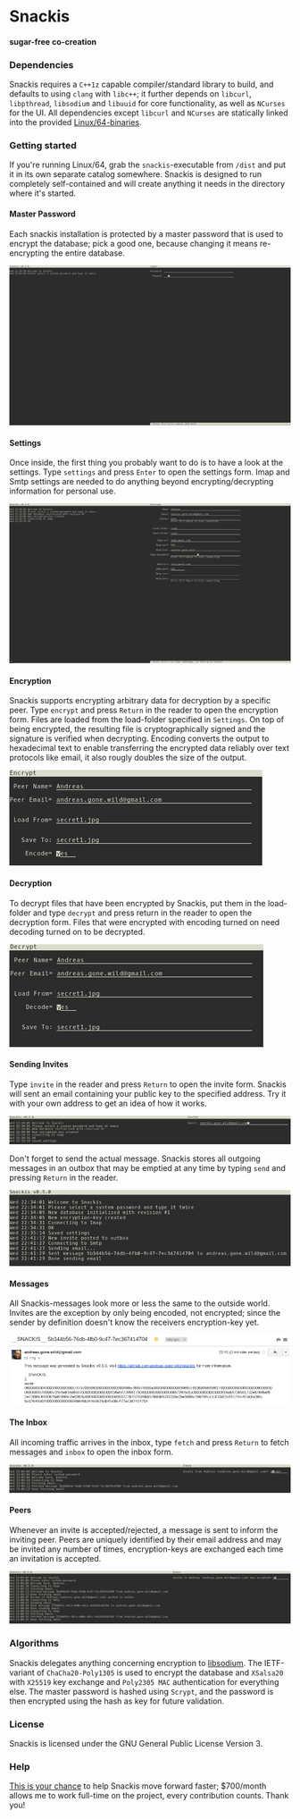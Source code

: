 # Snackis
#### sugar-free co-creation

### Dependencies
Snackis requires a ```C++1z``` capable compiler/standard library to build, and defaults to using ```clang``` with ```libc++```; it further depends on ```libcurl```, ```libpthread```, ```libsodium``` and ```libuuid``` for core functionality, as well as ```NCurses``` for the UI. All dependencies except ```libcurl``` and ```NCurses``` are statically linked into the provided [Linux/64-binaries](https://github.com/andreas-gone-wild/snackis/tree/master/dist).

### Getting started
If you're running Linux/64, grab the ```snackis```-executable from ```/dist``` and put it in its own separate catalog somewhere. Snackis is designed to run completely self-contained and will create anything it needs in the directory where it's started.

#### Master Password
Each snackis installation is protected by a master password that is used to encrypt the database; pick a good one, because changing it means re-encrypting the entire database.

![login example](images/login.png?raw=true)

#### Settings
Once inside, the first thing you probably want to do is to have a look at the settings. Type ```settings``` and press ```Enter``` to open the settings form. Imap and Smtp settings are needed to do anything beyond encrypting/decrypting information for personal use.

![settings example](images/settings.png?raw=true)

#### Encryption
Snackis supports encrypting arbitrary data for decryption by a specific peer. Type ```encrypt``` and press ```Return``` in the reader to open the encryption form. Files are loaded from the load-folder specified in ```Settings```. On top of being encrypted, the resulting file is cryptographically signed and the signature is verified when decrypting. Encoding converts the output to hexadecimal text to enable transferring the encrypted data reliably over text protocols like email, it also rougly doubles the size of the output.

![encrypt example](images/encrypt.png?raw=true)

#### Decryption
To decrypt files that have been encrypted by Snackis, put them in the load-folder and type ```decrypt``` and press return in the reader to open the decryption form. Files that were encrypted with encoding turned on need decoding turned on to be decrypted.

![decrypt example](images/decrypt.png?raw=true)

#### Sending Invites
Type ```invite``` in the reader and press ```Return``` to open the invite form. Snackis will sent an email containing your public key to the specified address. Try it with your own address to get an idea of how it works.

![invite example](images/invite.png?raw=true)

Don't forget to send the actual message. Snackis stores all outgoing messages in an outbox that may be emptied at any time by typing ```send``` and pressing ```Return``` in the reader.

![send example](images/send.png?raw=true)

#### Messages
All Snackis-messages look more or less the same to the outside world. Invites are the exception by only being encoded, not encrypted; since the sender by definition doesn't know the receivers encryption-key yet.

![message example](images/message.png?raw=true)

#### The Inbox
All incoming traffic arrives in the inbox, type ```fetch``` and press ```Return``` to fetch messages and ```inbox``` to open the inbox form.

![inbox example](images/inbox.png?raw=true)

#### Peers
Whenever an invite is accepted/rejected, a message is sent to inform the inviting peer. Peers are uniquely identified by their email address and may be invited any number of times, encryption-keys are exchanged each time an invitation is accepted.

![accept example](images/accept.png?raw=true)

### Algorithms
Snackis delegates anything concerning encryption to [libsodium](https://github.com/jedisct1/libsodium). The IETF-variant of ```ChaCha20-Poly1305``` is used to encrypt the database and ```XSalsa20``` with ```X25519``` key exchange and ```Poly2305 MAC``` authentication for everything else. The master password is hashed using ```Scrypt```, and the password is then encrypted using the hash as key for future validation.

### License
Snackis is licensed under the GNU General Public License Version 3.

### Help
[This is your chance](https://www.paypal.me/c4life) to help Snackis move forward faster; $700/month allows me to work full-time on the project, every contribution counts. Thank you!
